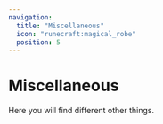 ```yaml
---
navigation:
  title: "Miscellaneous"
  icon: "runecraft:magical_robe"
  position: 5
---
```


# Miscellaneous

Here you will find different other things.

<SubPages />